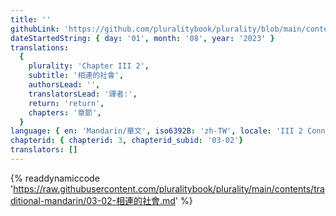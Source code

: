 ```yaml
---
title: ''
githubLink: 'https://github.com/pluralitybook/plurality/blob/main/contents/traditional-mandarin/03-02-相連的社會.md'
dateStartedString: { day: '01', month: '08', year: '2023' }
translations:
  {
    plurality: 'Chapter III 2',
    subtitle: '相連的社會',
    authorsLead: '',
    translatorsLead: '譯者:',
    return: 'return',
    chapters: '章節',
  }
language: { en: 'Mandarin/華文', iso6392B: 'zh-TW', locale: 'III 2 Connected Society' }
chapterid: { chapterid: 3, chapterid_subid: '03-02'}
translators: []
---
```

{% readdynamiccode 'https://raw.githubusercontent.com/pluralitybook/plurality/main/contents/traditional-mandarin/03-02-相連的社會.md' %}
